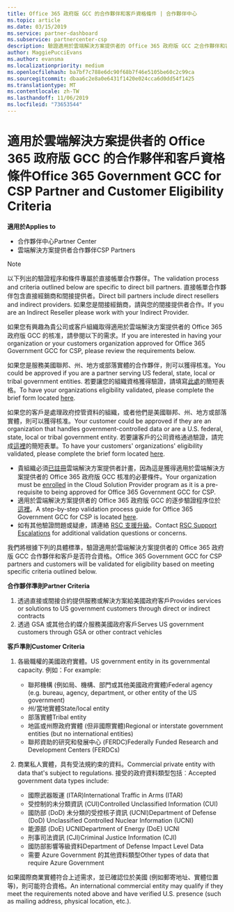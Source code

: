 ```yaml
---
title: Office 365 政府版 GCC 的合作夥伴和客戶資格條件 | 合作夥伴中心
ms.topic: article
ms.date: 03/15/2019
ms.service: partner-dashboard
ms.subservice: partnercenter-csp
description: 驗證適用於雲端解決方案提供者的 Office 365 政府版 GCC 之合作夥伴和客戶的程序。
author: MaggiePucciEvans
ms.author: evansma
ms.localizationpriority: medium
ms.openlocfilehash: ba7bf7c788e6dc90f68b7f46e5105be60c2c99ca
ms.sourcegitcommit: dbaa6c2e8a0e6431f1420e024cca6d0dd54f1425
ms.translationtype: MT
ms.contentlocale: zh-TW
ms.lasthandoff: 11/06/2019
ms.locfileid: "73653544"
---
```

# <a name="office-365-government-gcc-for-csp-partner-and-customer-eligibility-criteria"></a><span data-ttu-id="3556a-103">適用於雲端解決方案提供者的 Office 365 政府版 GCC 的合作夥伴和客戶資格條件</span><span class="sxs-lookup"><span data-stu-id="3556a-103">Office 365 Government GCC for CSP Partner and Customer Eligibility Criteria</span></span>

<span data-ttu-id="3556a-104">**適用於**</span><span class="sxs-lookup"><span data-stu-id="3556a-104">**Applies to**</span></span>

-  <span data-ttu-id="3556a-105">合作夥伴中心</span><span class="sxs-lookup"><span data-stu-id="3556a-105">Partner Center</span></span>
-  <span data-ttu-id="3556a-106">雲端解決方案提供者合作夥伴</span><span class="sxs-lookup"><span data-stu-id="3556a-106">CSP Partners</span></span>

>[!NOTE]
><span data-ttu-id="3556a-107">以下列出的驗證程序和條件專屬於直接帳單合作夥伴。</span><span class="sxs-lookup"><span data-stu-id="3556a-107">The validation process and criteria outlined below are specific to direct bill partners.</span></span> <span data-ttu-id="3556a-108">直接帳單合作夥伴包含直接經銷商和間接提供者。</span><span class="sxs-lookup"><span data-stu-id="3556a-108">Direct bill partners include direct resellers and indirect providers.</span></span>  <span data-ttu-id="3556a-109">如果您是間接經銷商，請與您的間接提供者合作。</span><span class="sxs-lookup"><span data-stu-id="3556a-109">If you are an Indirect Reseller please work with your Indirect Provider.</span></span> 

<span data-ttu-id="3556a-110">如果您有興趣為貴公司或客戶組織取得適用於雲端解決方案提供者的 Office 365 政府版 GCC 的核准，請參閱以下的需求。</span><span class="sxs-lookup"><span data-stu-id="3556a-110">If you are interested in having your organization or your customers organization approved for Office 365 Government GCC for CSP, please review the requirements below.</span></span>

<span data-ttu-id="3556a-111">如果您是服務美國聯邦、州、地方或部落實體的合作夥伴，則可以獲得核准。</span><span class="sxs-lookup"><span data-stu-id="3556a-111">You could be approved if you are a partner serving US federal, state, local or tribal government entities.</span></span> <span data-ttu-id="3556a-112">若要讓您的組織資格獲得驗證，請填寫[此處](https://products.office.com/government/eligibility-validation?ReqType=CSPPartner)的簡短表格。</span><span class="sxs-lookup"><span data-stu-id="3556a-112">To have your organizations eligibility validated, please complete the brief form located [here](https://products.office.com/government/eligibility-validation?ReqType=CSPPartner).</span></span>

<span data-ttu-id="3556a-113">如果您的客戶是處理政府控管資料的組織，或者他們是美國聯邦、州、地方或部落實體，則可以獲得核准。</span><span class="sxs-lookup"><span data-stu-id="3556a-113">Your customer could be approved if they are an organization that handles government-controlled data or are a U.S. federal, state, local or tribal government entity.</span></span> <span data-ttu-id="3556a-114">若要讓客戶的公司資格通過驗證，請完成[這裡](https://products.office.com/government/eligibility-validation?ReqType=CSPCustomer)的簡短表單。</span><span class="sxs-lookup"><span data-stu-id="3556a-114">To have your customers' organizations' eligibility validated, please complete the brief form located [here](https://products.office.com/government/eligibility-validation?ReqType=CSPCustomer).</span></span> 

-   <span data-ttu-id="3556a-115">貴組織必須[已註冊](https://partnercenter.microsoft.com/partner/cloud-solution-provider)雲端解決方案提供者計畫，因為這是獲得適用於雲端解決方案提供者的 Office 365 政府版 GCC 核准的必要條件。</span><span class="sxs-lookup"><span data-stu-id="3556a-115">Your organization must be [enrolled](https://partnercenter.microsoft.com/partner/cloud-solution-provider) in the Cloud Solution Provider program as it is a pre-requisite to being approved for Office 365 Government GCC for CSP.</span></span>
-   <span data-ttu-id="3556a-116">適用於雲端解決方案提供者的 Office 365 政府版 GCC 的逐步驗證程序位於[這裡](https://go.microsoft.com/fwlink/?linkid=2007323)。</span><span class="sxs-lookup"><span data-stu-id="3556a-116">A step-by-step validation process guide for Office 365 Government GCC for CSP is located [here](https://go.microsoft.com/fwlink/?linkid=2007323).</span></span>
-   <span data-ttu-id="3556a-117">如有其他驗證問題或疑慮，請連絡 [RSC 支援升級](mailto:usgcce@microsoft.com)。</span><span class="sxs-lookup"><span data-stu-id="3556a-117">Contact [RSC Support Escalations](mailto:usgcce@microsoft.com) for additional validation questions or concerns.</span></span>

<span data-ttu-id="3556a-118">我們將根據下列的具體標準，驗證適用於雲端解決方案提供者的 Office 365 政府版 GCC 合作夥伴和客戶是否符合資格。</span><span class="sxs-lookup"><span data-stu-id="3556a-118">Office 365 Government GCC for CSP partners and customers will be validated for eligibility based on meeting specific criteria outlined below.</span></span>

<span data-ttu-id="3556a-119">**合作夥伴準則**</span><span class="sxs-lookup"><span data-stu-id="3556a-119">**Partner Criteria**</span></span>
1.  <span data-ttu-id="3556a-120">透過直接或間接合約提供服務或解決方案給美國政府客戶</span><span class="sxs-lookup"><span data-stu-id="3556a-120">Provides services or solutions to US government customers through direct or indirect contracts</span></span>
2.  <span data-ttu-id="3556a-121">透過 GSA 或其他合約媒介服務美國政府客戶</span><span class="sxs-lookup"><span data-stu-id="3556a-121">Serves US government customers through GSA or other contract vehicles</span></span>

<span data-ttu-id="3556a-122">**客戶準則**</span><span class="sxs-lookup"><span data-stu-id="3556a-122">**Customer Criteria**</span></span>
1.  <span data-ttu-id="3556a-123">各級職權的美國政府實體。</span><span class="sxs-lookup"><span data-stu-id="3556a-123">US government entity in its governmental capacity.</span></span> <span data-ttu-id="3556a-124">例如：</span><span class="sxs-lookup"><span data-stu-id="3556a-124">For example:</span></span>
 
    -  <span data-ttu-id="3556a-125">聯邦機構 (例如局、機構、部門或其他美國政府實體)</span><span class="sxs-lookup"><span data-stu-id="3556a-125">Federal agency (e.g. bureau, agency, department, or other entity of the US government)</span></span>
    -   <span data-ttu-id="3556a-126">州/當地實體</span><span class="sxs-lookup"><span data-stu-id="3556a-126">State/local entity</span></span> 
    -   <span data-ttu-id="3556a-127">部落實體</span><span class="sxs-lookup"><span data-stu-id="3556a-127">Tribal entity</span></span>
    -   <span data-ttu-id="3556a-128">地區或州際政府實體 (但非國際實體)</span><span class="sxs-lookup"><span data-stu-id="3556a-128">Regional or interstate government entities (but no international entities)</span></span>
    -   <span data-ttu-id="3556a-129">聯邦資助的研究和發展中心 (FERDC)</span><span class="sxs-lookup"><span data-stu-id="3556a-129">Federally Funded Research and Development Centers (FERDCs)</span></span>

2.  <span data-ttu-id="3556a-130">商業私人實體，具有受法規約束的資料。</span><span class="sxs-lookup"><span data-stu-id="3556a-130">Commercial private entity with data that's subject to regulations.</span></span> <span data-ttu-id="3556a-131">接受的政府資料類型包括︰</span><span class="sxs-lookup"><span data-stu-id="3556a-131">Accepted government data types include:</span></span> 
    -   <span data-ttu-id="3556a-132">國際武器販運 (ITAR)</span><span class="sxs-lookup"><span data-stu-id="3556a-132">International Traffic in Arms (ITAR)</span></span>
    -   <span data-ttu-id="3556a-133">受控制的未分類資訊 (CUI)</span><span class="sxs-lookup"><span data-stu-id="3556a-133">Controlled Unclassified Information (CUI)</span></span>
    -   <span data-ttu-id="3556a-134">國防部 (DoD) 未分類的受控核子資訊 (UCNI)</span><span class="sxs-lookup"><span data-stu-id="3556a-134">Department of Defense (DoD) Unclassified Controlled Nuclear Information (UCNI)</span></span>
    -   <span data-ttu-id="3556a-135">能源部 (DoE) UCNI</span><span class="sxs-lookup"><span data-stu-id="3556a-135">Department of Energy (DoE) UCNI</span></span>
    -   <span data-ttu-id="3556a-136">刑事司法資訊 (CJI)</span><span class="sxs-lookup"><span data-stu-id="3556a-136">Criminal Justice Information (CJI)</span></span>
    -   <span data-ttu-id="3556a-137">國防部影響等級資料</span><span class="sxs-lookup"><span data-stu-id="3556a-137">Department of Defense Impact Level Data</span></span>
    -   <span data-ttu-id="3556a-138">需要 Azure Government 的其他資料類型</span><span class="sxs-lookup"><span data-stu-id="3556a-138">Other types of data that require Azure Government</span></span>

<span data-ttu-id="3556a-139">如果國際商業實體符合上述需求，並已確認位於美國 (例如郵寄地址、實體位置等)，則可能符合資格。</span><span class="sxs-lookup"><span data-stu-id="3556a-139">An international commercial entity may qualify if they meet the requirements noted above and have verified U.S. presence (such as mailing address, physical location, etc.).</span></span>

